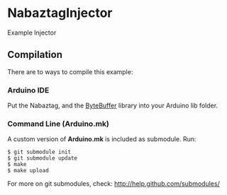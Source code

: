 # NabaztagInjector

Example Injector

## Compilation
There are to ways to compile this example:

### Arduino IDE
Put the Nabaztag, and the [ByteBuffer](http://siggiorn.com/wp-content/uploads/libraries/ArduinoByteBuffer.zip) library into your Arduino lib folder.

### Command Line (Arduino.mk)
A custom version of **Arduino.mk** is included as submodule. Run:

    $ git submodule init
    $ git submodule update
    $ make
    $ make upload

For more on git submodules, check: http://help.github.com/submodules/
